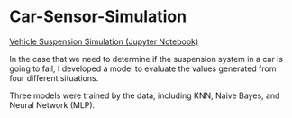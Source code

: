# Car-Sensor-Simulation

<a href="https://github.com/kk-deng/Car-Sensor-Simulation/blob/main/Car%20Suspension%20Simulation.ipynb">Vehicle Suspension Simulation (Jupyter Notebook)</a>

In the case that we need to determine if the suspension system in a car is going to fail, I developed a model to evaluate the values generated from four different situations.

Three models were trained by the data, including KNN, Naive Bayes, and Neural Network (MLP). 
